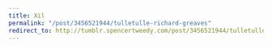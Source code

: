 ```yaml
---
title: Xil
permalink: "/post/3456521944/tulletulle-richard-greaves"
redirect_to: http://tumblr.spencertweedy.com/post/3456521944/tulletulle-richard-greaves
---
```


